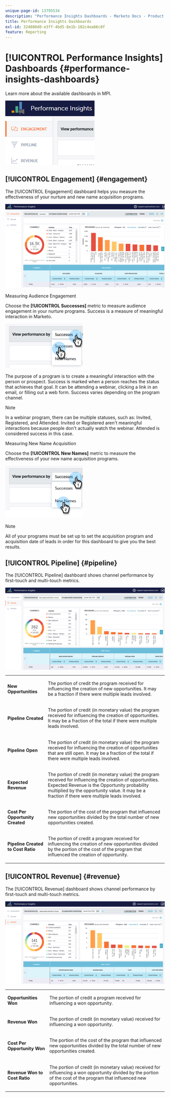 ```yaml
---
unique-page-id: 13795534
description: "Performance Insights Dashboards - Marketo Docs - Product Documentation"
title: Performance Insights Dashboards
exl-id: 324880d0-e3ff-4bd5-8e1b-102c4ea66c8f
feature: Reporting
---
```

# [!UICONTROL Performance Insights] Dashboards {#performance-insights-dashboards}

Learn more about the available dashboards in MPI.

![](assets/1-4.png)

## [!UICONTROL Engagement] {#engagement}

The [!UICONTROL Engagement] dashboard helps you measure the effectiveness of your nurture and new name acquisition programs.

![](assets/two-3.png)

Measuring Audience Engagement

Choose the **[!UICONTROL Successes]** metric to measure audience engagement in your nurture programs. Success is a measure of meaningful interaction in Marketo.

![](assets/3-4.png)

The purpose of a program is to create a meaningful interaction with the person or prospect. Success is marked when a person reaches the status that achieves that goal. It can be attending a webinar, clicking a link in an email, or filling out a web form. Success varies depending on the program channel.

>[!NOTE]
>
>In a webinar program, there can be multiple statuses, such as: Invited, Registered, and Attended. Invited or Registered aren't meaningful interactions because people don't actually watch the webinar. Attended is considered success in this case.

Measuring New Name Acquisition

Choose the **[!UICONTROL New Names]** metric to measure the effectiveness of your new name acquisition programs.

![](assets/4-3.png)

>[!NOTE]
>
>All of your programs must be set up to set the acquisition program and acquisition date of leads in order for this dashboard to give you the best results.

## [!UICONTROL Pipeline] {#pipeline}

The [!UICONTROL Pipeline] dashboard shows channel performance by first-touch and multi-touch metrics.

![](assets/five-1.png)

<table>
 <tbody>
  <tr>
   <td><p><strong><span class="uicontrol">New Opportunities</span></strong></p></td>
   <td><p>The portion of credit the program received for influencing the creation of new opportunities. It may be a fraction if there were multiple leads involved.</p></td>
  </tr>
  <tr>
   <td><p><strong><span class="uicontrol">Pipeline Created</span></strong></p></td>
   <td><p>The portion of credit (in monetary value) the program received for influencing the creation of opportunities. It may be a fraction of the total if there were multiple leads involved.</p></td>
  </tr>
  <tr>
   <td><p><strong><span class="uicontrol">Pipeline Open</span></strong></p></td>
   <td><p>The portion of credit (in monetary value) the program received for influencing the creation of opportunities that are still open. It may be a fraction of the total if there were multiple leads involved.</p></td>
  </tr>
  <tr>
   <td><p><strong><span class="uicontrol">Expected Revenue</span></strong></p></td>
   <td><p>The portion of credit (in monetary value) the program received for influencing the creation of opportunities. Expected Revenue is the Opportunity probability multiplied by the opportunity value. It may be a fraction if there were multiple leads involved.</p></td>
  </tr>
  <tr>
   <td><p><strong><span class="uicontrol">Cost Per Opportunity Created</span></strong></p></td>
   <td><p>The portion of the cost of the program that influenced new opportunities divided by the total number of new opportunities created.</p></td>
  </tr>
  <tr>
   <td><p><strong><span class="uicontrol">Pipeline Created to Cost Ratio</span></strong></p></td>
   <td><p>The portion of credit a program received for influencing the creation of new opportunities divided by the portion of the cost of the program that influenced the creation of opportunity.</p></td>
  </tr>
 </tbody>
</table>

## [!UICONTROL Revenue] {#revenue}

The [!UICONTROL Revenue] dashboard shows channel performance by first-touch and multi-touch metrics.

![](assets/six-1.png)

<table>
 <tbody>
  <tr>
   <td><p><strong><span class="uicontrol">Opportunities Won</span></strong></p></td>
   <td><p>The portion of credit a program received for influencing a won opportunity.</p></td>
  </tr>
  <tr>
   <td><p><strong><span class="uicontrol">Revenue Won</span></strong></p></td>
   <td><p>The portion of credit (in monetary value) received for influencing a won opportunity.</p></td>
  </tr>
  <tr>
   <td><p><strong><span class="uicontrol">Cost Per Opportunity Won</span></strong></p></td>
   <td><p>The portion of the cost of the program that influenced new opportunities divided by the total number of new opportunities created.</p></td>
  </tr>
  <tr>
   <td><p><strong><span class="uicontrol">Revenue Won to Cost Ratio</span></strong></p></td>
   <td><p>The portion of credit (in monetary value) received for influencing a won opportunity divided by the portion of the cost of the program that influenced new opportunities.</p></td>
  </tr>
 </tbody>
</table>
